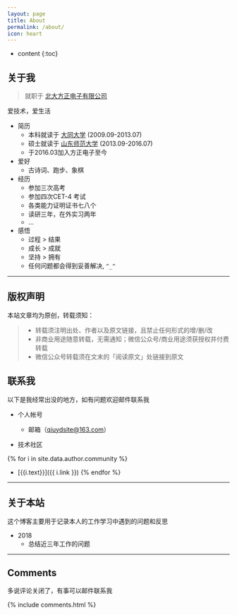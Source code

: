 ```yaml
---
layout: page
title: About
permalink: /about/
icon: heart
---
```


* content
{:toc}


## 关于我


> 就职于 [北大方正电子有限公司](http://www.founder.com.cn/)

爱技术，爱生活

- 简历
  - 本科就读于 [大同大学](http://www.sxdtdx.edu.cn/) (2009.09-2013.07)
  - 硕士就读于 [山东师范大学](http://www.sdnu.edu.cn/) (2013.09-2016.07)
  - 于2016.03加入方正电子至今
- 爱好
  - 古诗词、跑步、象棋
- 经历
  - 参加三次高考
  - 参加四次CET-4 考试
  - 各类能力证明证书七八个
  - 读研三年，在外实习两年
  - ...
- 感悟
  - 过程 > 结果
  - 成长 > 成就
  - 坚持 > 拥有
  - 任何问题都会得到妥善解决, `^_^ `


---

## 版权声明

本站文章均为原创，转载须知：

>* 转载须注明出处、作者以及原文链接，且禁止任何形式的增/删/改
>* 非商业用途随意转载，无需通知；微信公众号/商业用途须获授权并付费转载
>* 微信公众号转载须在文末的「阅读原文」处链接到原文



## 联系我

以下是我经常出没的地方，如有问题欢迎邮件联系我

- 个人帐号

  - 邮箱（qiuydsite@163.com）

- 技术社区

{% for i in site.data.author.community %}
  - [{{i.text}}]({{ i.link }})
{% endfor %}


---

## 关于本站  


这个博客主要用于记录本人的工作学习中遇到的问题和反思

- 2018
   - 总结近三年工作的问题


---

## Comments

多说评论关闭了，有事可以邮件联系我

{% include comments.html %}
